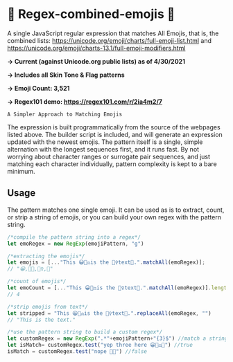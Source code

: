 # 🤠  Regex-combined-emojis 🧐
A single JavaScript regular expression that matches All Emojis, that is, the combined lists:
https://unicode.org/emoji/charts/full-emoji-list.html and https://unicode.org/emoji/charts-13.1/full-emoji-modifiers.html

**-> Current (against Unicode.org public lists) as of 4/30/2021**

**-> Includes all Skin Tone & Flag patterns**

**-> Emoji Count: 3,521**

**-> Regex101 demo: https://regex101.com/r/2ia4m2/7**


```A Simpler Approach to Matching Emojis```


The expression is built programmatically from the source of the webpages listed above. The builder script is included, and will generate an expression updated with the newest emojis. 
The pattern itself is a single, simple alternation with the longest sequences first, and it runs fast.  By not worrying about character ranges or surrogate pair sequences, and just matching each character individually, pattern complexity is kept to a bare minimum.

## Usage

The pattern matches one single emoji.
It can be used as is to extract, count, or strip a string of emojis, or you can build your own regex with the pattern string.


```javascript
/*compile the pattern string into a regex*/
let emoRegex = new RegExp(emojiPattern, "g")

/*extracting the emojis*/
let emojis = [..."This 😀👩‍⚖️is the 🧗‍♀️text🥣.".matchAll(emoRegex)];
// "😀,👩‍⚖️,🧗‍♀️,🥣"

/*count of emojis*/
let emoCount = [..."This 😀👩‍⚖️is the 🧗‍♀️text🥣.".matchAll(emoRegex)].length
// 4

/*strip emojis from text*/
let stripped = "This 😀👩‍⚖️is the 🧗‍♀️text🥣.".replaceAll(emoRegex, "")
// "This is the text."

/*use the pattern string to build a custom regex*/
let customRegex = new RegExp(".*"+emojiPattern+"{3}$") //match a string ending in 3 emojis
let isMatch= customRegex.test("yep three here 😀👩‍⚖️🥣") //true
isMatch = customRegex.test("nope 🥣😀") //false    
```
